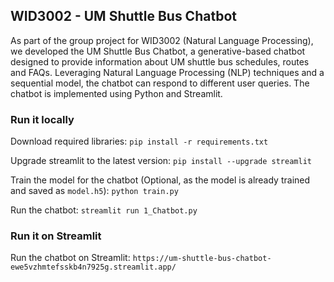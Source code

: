 ## WID3002 - UM Shuttle Bus Chatbot

As part of the group project for WID3002 (Natural Language Processing), we developed the UM Shuttle Bus Chatbot, a generative-based chatbot designed to provide information about UM shuttle bus schedules, routes and FAQs. Leveraging Natural Language Processing (NLP) techniques and a sequential model, the chatbot can respond to different user queries. The chatbot is implemented using Python and Streamlit.

### Run it locally

Download required libraries: `pip install -r requirements.txt`

Upgrade streamlit to the latest version: `pip install --upgrade streamlit`

Train the model for the chatbot (Optional, as the model is already trained and saved as `model.h5`): `python train.py` 

Run the chatbot: `streamlit run 1_Chatbot.py`

### Run it on Streamlit

Run the chatbot on Streamlit: `https://um-shuttle-bus-chatbot-ewe5vzhmtefsskb4n7925g.streamlit.app/`
